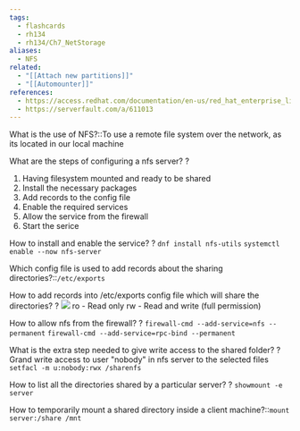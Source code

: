 ```yaml
---
tags:
  - flashcards
  - rh134
  - rh134/Ch7_NetStorage
aliases:
  - NFS
related:
  - "[[Attach new partitions]]"
  - "[[Automounter]]"
references:
  - https://access.redhat.com/documentation/en-us/red_hat_enterprise_linux/6/html/security_guide/sect-security_guide-securing_nfs-do_not_use_the_no_root_squash_option
  - https://serverfault.com/a/611013
---
```

What is the use of NFS?::To use a remote file system over the network, as its located in our local machine

What are the steps of configuring a nfs server?
?
1. Having filesystem mounted and ready to be shared
2. Install the necessary packages
3. Add records to the config file
4. Enable the required services
5. Allow the service from the firewall
6. Start the serice

How to install and enable the service?
?
`dnf install nfs-utils`
`systemctl enable --now nfs-server`

Which config file is used to add records about the sharing directories?::`/etc/exports`

How to add records into /etc/exports config file which will share the directories?
?
![](https://i.imgur.com/beLwGKh.png)
ro - Read only
rw - Read and write (full permission)

How to allow nfs from the firewall?
?
`firewall-cmd --add-service=nfs --permanent`
`firewall-cmd --add-service=rpc-bind --permanent`

What is the extra step needed to give write access to the shared folder?
?
Grand write access to user "nobody" in nfs server to the selected files
`setfacl -m u:nobody:rwx /sharenfs`

How to list all the directories shared by a particular server?
?
`showmount -e server`

How to temporarily mount a shared directory inside a client machine?::`mount server:/share /mnt`
